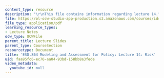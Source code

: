 ```yaml
---
content_type: resource
description: "\r\nThis file contains information regarding lecture 14."
file: https://ol-ocw-studio-app-production.s3.amazonaws.com/courses/ids-410j-modeling-and-assessment-for-policy-spring-2013/faa95fc6ec76aa0493bd158bb8a3fede_MITESD_864S13_lecture14.pdf
file_type: application/pdf
learning_resource_types:
- Lecture Notes
ocw_type: OCWFile
parent_title: Lecture Slides
parent_type: CourseSection
resourcetype: Document
title: 'ESD.864 Modeling and Assessment for Policy: Lecture 14: Risk'
uid: faa95fc6-ec76-aa04-93bd-158bb8a3fede
video_metadata:
  youtube_id: null
---
```

